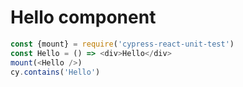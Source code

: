# Hello component

<!-- fiddle Hello -->
```js
const {mount} = require('cypress-react-unit-test')
const Hello = () => <div>Hello</div>
mount(<Hello />)
cy.contains('Hello')
```
<!-- fiddle-end -->
